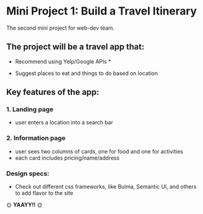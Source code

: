 # Mini Project 1: Build a Travel Itinerary
The second mini project for web-dev team.

## The project will be a travel app that:
* Recommend using Yelp/Google APIs *
- Suggest places to eat and things to do based on location

## Key features of the app:

### 1. Landing page
 - user enters a location into a search bar
 
### 2. Information page
- user sees two columns of cards, one for food and one for activities
- each card includes pricing/name/address

### Design specs:
- Check out different css frameworks, like Bulma, Semantic UI, and others to add flavor to the site

 :sun_with_face: **YAAYY!!** :sun_with_face:
